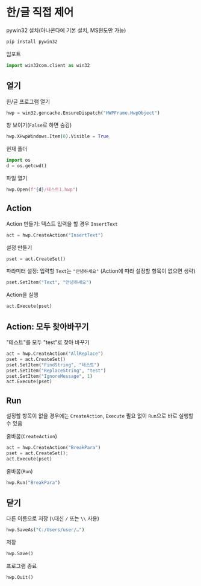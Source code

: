 # 한/글 직접 제어

pywin32 설치(아나콘다에 기본 설치,  MS윈도만 가능)
```python
pip install pywin32
```

임포트
```python
import win32com.client as win32
```

## 열기 
한/글 프로그램 열기
```python
hwp = win32.gencache.EnsureDispatch("HWPFrame.HwpObject")
```

창 보이기(`False`로 하면 숨김)
```python
hwp.XHwpWindows.Item(0).Visible = True
```

현재 폴더
```python
import os
d = os.getcwd()
```

파일 열기
```python
hwp.Open(f"{d}/테스트1.hwp")
```


## Action

Action 만들기: 텍스트 입력을 할 경우 `InsertText`
```python
act = hwp.CreateAction("InsertText")
```

설정 만들기
```python
pset = act.CreateSet()
```

파라미터 설정: 입력할 `Text`는 `"안녕하세요"` (Action에 따라 설정할 항목이 없으면 생략)
```python
pset.SetItem("Text", "안녕하세요")
```

Action을 실행
```python
act.Execute(pset)
```

## Action: 모두 찾아바꾸기

"테스트"를 모두 "test"로 찾아 바꾸기
```python
act = hwp.CreateAction("AllReplace")
pset = act.CreateSet()
pset.SetItem("FindString", "테스트")
pset.SetItem("ReplaceString", "test")
pset.SetItem("IgnoreMessage", 1)
act.Execute(pset)
```

## Run

설정할 항목이 없을 경우에는 `CreateAction`, `Execute` 필요 없이 `Run`으로 바로 실행할 수 있음

줄바꿈(`CreateAction`)
```python
act = hwp.CreateAction("BreakPara")
pset = act.CreateSet();
act.Execute(pset)
```

줄바꿈(`Run`)
```python
hwp.Run("BreakPara")
```

## 닫기

다른 이름으로 저장 (`\`대신 `/` 또는 `\\` 사용)
```python
hwp.SaveAs("C:/Users/user/…")
```

저장
```python
hwp.Save()
```

프로그램 종료
```python
hwp.Quit()
```
